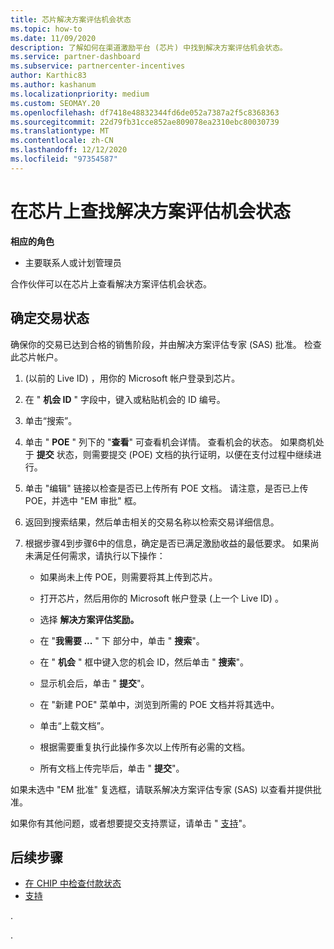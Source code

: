 ```yaml
---
title: 芯片解决方案评估机会状态
ms.topic: how-to
ms.date: 11/09/2020
description: 了解如何在渠道激励平台 (芯片) 中找到解决方案评估机会状态。
ms.service: partner-dashboard
ms.subservice: partnercenter-incentives
author: Karthic83
ms.author: kashanum
ms.localizationpriority: medium
ms.custom: SEOMAY.20
ms.openlocfilehash: df7418e48832344fd6de052a7387a2f5c8368363
ms.sourcegitcommit: 22d79fb31cce852ae809078ea2310ebc80030739
ms.translationtype: MT
ms.contentlocale: zh-CN
ms.lasthandoff: 12/12/2020
ms.locfileid: "97354587"
---
```

# <a name="find-your-solution-assessments-opportunity-status-on-chip"></a>在芯片上查找解决方案评估机会状态

**相应的角色**

- 主要联系人或计划管理员

合作伙伴可以在芯片上查看解决方案评估机会状态。

## <a name="determine-the-status-of-your-deal"></a>确定交易状态

确保你的交易已达到合格的销售阶段，并由解决方案评估专家 (SAS) 批准。 检查此芯片帐户。

1.  (以前的 Live ID) ，用你的 Microsoft 帐户登录到芯片。
1. 在 " **机会 ID** " 字段中，键入或粘贴机会的 ID 编号。
3. 单击“搜索”。

1. 单击 " **POE** " 列下的 "**查看**" 可查看机会详情。 查看机会的状态。 如果商机处于 **提交** 状态，则需要提交 (POE) 文档的执行证明，以便在支付过程中继续进行。
 
1. 单击 "编辑" 链接以检查是否已上传所有 POE 文档。 请注意，是否已上传 POE，并选中 "EM 审批" 框。
 
1. 返回到搜索结果，然后单击相关的交易名称以检索交易详细信息。 

1. 根据步骤4到步骤6中的信息，确定是否已满足激励收益的最低要求。 如果尚未满足任何需求，请执行以下操作：
 
     - 如果尚未上传 POE，则需要将其上传到芯片。
 
     - 打开芯片，然后用你的 Microsoft 帐户登录 (上一个 Live ID) 。
 
     - 选择 **解决方案评估奖励。**

     - 在 "**我需要 ...** " 下 部分中，单击 " **搜索**"。

     - 在 " **机会** " 框中键入您的机会 ID，然后单击 " **搜索**"。

     - 显示机会后，单击 " **提交**"。
  
     - 在 "新建 POE" 菜单中，浏览到所需的 POE 文档并将其选中。

     - 单击“上载文档”。

     - 根据需要重复执行此操作多次以上传所有必需的文档。

     - 所有文档上传完毕后，单击 " **提交**"。

如果未选中 "EM 批准" 复选框，请联系解决方案评估专家 (SAS) 以查看并提供批准。
 
如果你有其他问题，或者想要提交支持票证，请单击 " [支持](report-problems-with-partner-center.md)"。

## <a name="next-steps"></a>后续步骤

- [在 CHIP 中检查付款状态](chip-payment-status.md)
- [支持](report-problems-with-partner-center.md)

.




.





